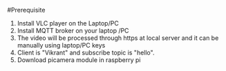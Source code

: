 #Prerequisite
1. Install VLC player on the Laptop/PC
2. Install MQTT broker on your laptop /PC
3. The video will be processed through https at local server and it can be manually using laptop/PC keys
4. Client is "Vikrant" and subscribe topic is "hello".
5. Download picamera module in raspberry pi
